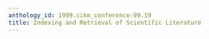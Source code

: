 ```yaml
---
anthology_id: 1999.cikm_conference-99.19
title: Indexing and Retrieval of Scientific Literature
---
```

